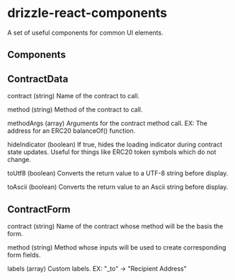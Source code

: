 # drizzle-react-components
A set of useful components for common UI elements.

## Components

ContractData
------------

contract (string) Name of the contract to call.

method (string) Method of the contract to call.

methodArgs (array) Arguments for the contract method call. EX: The address for an ERC20 balanceOf() function.

hideIndicator (boolean) If true, hides the loading indicator during contract state updates. Useful for things like ERC20 token symbols which do not change.

toUtf8 (boolean) Converts the return value to a UTF-8 string before display.

toAscii (boolean) Converts the return value to an Ascii string before display.


ContractForm
------------

contract (string) Name of the contract whose method will be the basis the form.

method (string) Method whose inputs will be used to create corresponding form fields.

labels (array) Custom labels. EX: "_to" -> "Recipient Address"